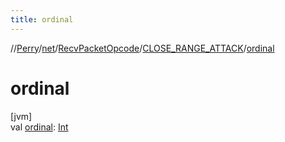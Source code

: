```yaml
---
title: ordinal
---
```

//[Perry](../../../../index.html)/[net](../../index.html)/[RecvPacketOpcode](../index.html)/[CLOSE_RANGE_ATTACK](index.html)/[ordinal](ordinal.html)



# ordinal



[jvm]\
val [ordinal](ordinal.html): [Int](https://kotlinlang.org/api/latest/jvm/stdlib/kotlin/-int/index.html)




